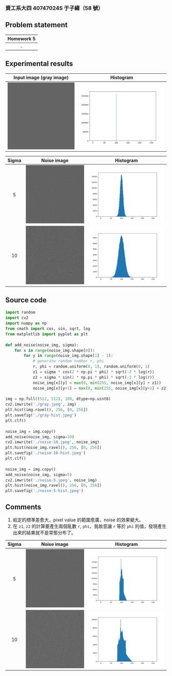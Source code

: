 ### 資工系大四 40747024S 于子緯（58 號）

## Problem statement

| Homework 5 |
| :---------------------------: |
| <img src="https://i.imgur.com/6E8MF9B.png" style="zoom:30%;" /> |

## Experimental results


| Input image (gray image) | Histogram |
| :---------------------------: | :---: |
| <img src="./gray.jpeg" style="zoom: 67%;" /> | <img src="./gray-hist.jpeg" style="zoom: 67%;" /> |

| Sigma | Noise image | Histogram |
| :---------------------------: | :---: | :---: |
| 5 | <img src="./noise-5.jpeg" style="zoom: 67%;" /> | <img src="./noise-5-hist.jpeg" style="zoom: 67%;" /> |
| 10 | <img src="./noise-10.jpeg" style="zoom: 67%;" /> | <img src="./noise-10-hist.jpeg" style="zoom: 67%;" /> |

## Source code

```python
import random
import cv2
import numpy as np
from cmath import cos, sin, sqrt, log
from matplotlib import pyplot as plt

def add_noise(noise_img, sigma):
    for x in range(noise_img.shape[0]):
        for y in range(noise_img.shape[1] - 1):
            # generate random number r, phi
            r, phi = random.uniform(0, 1), random.uniform(0, 1)
            z1 = sigma * cos(2 * np.pi * phi) * sqrt(-2 * log(r))
            z2 = sigma * sin(2 * np.pi * phi) * sqrt(-2 * log(r))
            noise_img[x][y] = max(0, min(255, noise_img[x][y] + z1))
            noise_img[x][y+1] = max(0, min(255, noise_img[x][y+1] + z2))

img = np.full((512, 512), 100, dtype=np.uint8)
cv2.imwrite('./gray.jpeg', img)
plt.hist(img.ravel(), 256, [0, 256])
plt.savefig('./gray-hist.jpeg')
plt.clf()

noise_img = img.copy()
add_noise(noise_img, sigma=10)
cv2.imwrite('./noise-10.jpeg', noise_img)
plt.hist(noise_img.ravel(), 256, [0, 256])
plt.savefig('./noise-10-hist.jpeg')
plt.clf()

noise_img = img.copy()
add_noise(noise_img, sigma=5)
cv2.imwrite('./noise-5.jpeg', noise_img)
plt.hist(noise_img.ravel(), 256, [0, 256])
plt.savefig('./noise-5-hist.jpeg')
```

## Comments

1. 給定的標準差愈大，pixel value 的範圍愈廣，noise 的效果變大。
2. 在 `z1`, `z2` 的計算要產生兩個亂數 `r`, `phi`，我故意讓 `r` 等於 `phi` 的值，發現產生出來的結果就不是常態分布了。

| Sigma | Noise image | Histogram |
| :---------------------------: | :---: | :---: |
| 5 | <img src="./test/noise-5.jpeg" style="zoom: 67%;" /> | <img src="./test/noise-5-hist.jpeg" style="zoom: 67%;" /> |
| 10 | <img src="./test/noise-10.jpeg" style="zoom: 67%;" /> | <img src="./test/noise-10-hist.jpeg" style="zoom: 67%;" /> |